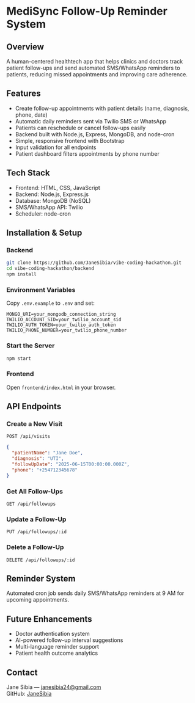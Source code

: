 # MediSync Follow-Up Reminder System

## Overview
A human-centered healthtech app that helps clinics and doctors track patient follow-ups and send automated SMS/WhatsApp reminders to patients, reducing missed appointments and improving care adherence.

## Features
- Create follow-up appointments with patient details (name, diagnosis, phone, date)
- Automatic daily reminders sent via Twilio SMS or WhatsApp
- Patients can reschedule or cancel follow-ups easily
- Backend built with Node.js, Express, MongoDB, and node-cron
- Simple, responsive frontend with Bootstrap
- Input validation for all endpoints
- Patient dashboard filters appointments by phone number

## Tech Stack
- Frontend: HTML, CSS, JavaScript
- Backend: Node.js, Express.js
- Database: MongoDB (NoSQL)
- SMS/WhatsApp API: Twilio
- Scheduler: node-cron

## Installation & Setup

### Backend
```bash
git clone https://github.com/JaneSibia/vibe-coding-hackathon.git
cd vibe-coding-hackathon/backend
npm install
```

### Environment Variables

Copy `.env.example` to `.env` and set:

```
MONGO_URI=your_mongodb_connection_string
TWILIO_ACCOUNT_SID=your_twilio_account_sid
TWILIO_AUTH_TOKEN=your_twilio_auth_token
TWILIO_PHONE_NUMBER=your_twilio_phone_number
```

### Start the Server
```bash
npm start
```

### Frontend
Open `frontend/index.html` in your browser.

## API Endpoints

### Create a New Visit
`POST /api/visits`
```json
{
  "patientName": "Jane Doe",
  "diagnosis": "UTI",
  "followUpDate": "2025-06-15T00:00:00.000Z",
  "phone": "+254712345678"
}
```

### Get All Follow-Ups
`GET /api/followups`

### Update a Follow-Up
`PUT /api/followups/:id`

### Delete a Follow-Up
`DELETE /api/followups/:id`

## Reminder System
Automated cron job sends daily SMS/WhatsApp reminders at 9 AM for upcoming appointments.

## Future Enhancements
- Doctor authentication system
- AI-powered follow-up interval suggestions
- Multi-language reminder support
- Patient health outcome analytics


## Contact
Jane Sibia — [janesibia24@gmail.com](mailto:janesibia24@gmail.com)  
GitHub: [JaneSibia](https://github.com/JaneSibia)
